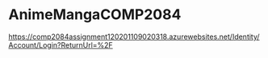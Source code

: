 # AnimeMangaCOMP2084

https://comp2084assignment120201109020318.azurewebsites.net/Identity/Account/Login?ReturnUrl=%2F
